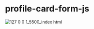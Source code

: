 # profile-card-form-js
![127 0 0 1_5500_index html](https://user-images.githubusercontent.com/61211600/113041179-799a4f80-91bb-11eb-9b2d-4ecf02b5024d.png)

